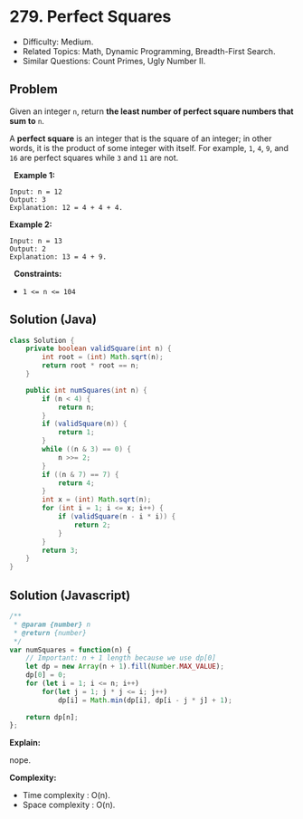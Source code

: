 # 279. Perfect Squares

- Difficulty: Medium.
- Related Topics: Math, Dynamic Programming, Breadth-First Search.
- Similar Questions: Count Primes, Ugly Number II.

## Problem

Given an integer ```n```, return **the least number of perfect square numbers that sum to** ```n```.

A **perfect square** is an integer that is the square of an integer; in other words, it is the product of some integer with itself. For example, ```1```, ```4```, ```9```, and ```16``` are perfect squares while ```3``` and ```11``` are not.

 
**Example 1:**

```
Input: n = 12
Output: 3
Explanation: 12 = 4 + 4 + 4.
```

**Example 2:**

```
Input: n = 13
Output: 2
Explanation: 13 = 4 + 9.
```

 
**Constraints:**


	
- ```1 <= n <= 104```

## Solution (Java)
```java
class Solution {
    private boolean validSquare(int n) {
        int root = (int) Math.sqrt(n);
        return root * root == n;
    }

    public int numSquares(int n) {
        if (n < 4) {
            return n;
        }
        if (validSquare(n)) {
            return 1;
        }
        while ((n & 3) == 0) {
            n >>= 2;
        }
        if ((n & 7) == 7) {
            return 4;
        }
        int x = (int) Math.sqrt(n);
        for (int i = 1; i <= x; i++) {
            if (validSquare(n - i * i)) {
                return 2;
            }
        }
        return 3;
    }
}
```

## Solution (Javascript)

```javascript
/**
 * @param {number} n
 * @return {number}
 */
var numSquares = function(n) {
    // Important: n + 1 length because we use dp[0]
    let dp = new Array(n + 1).fill(Number.MAX_VALUE);
    dp[0] = 0;
    for (let i = 1; i <= n; i++)
        for(let j = 1; j * j <= i; j++)
            dp[i] = Math.min(dp[i], dp[i - j * j] + 1);
    
    return dp[n];
};
```

**Explain:**

nope.

**Complexity:**

* Time complexity : O(n).
* Space complexity : O(n).
